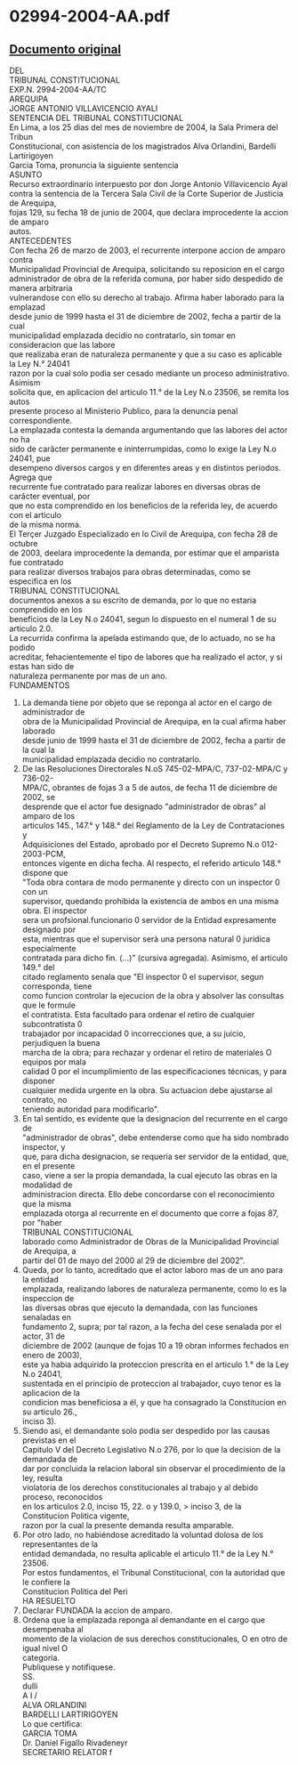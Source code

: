 
02994-2004-AA.pdf
=================
  
[Documento original](https://tc.gob.pe/jurisprudencia/2005/02994-2004-AA.pdf)  
---  
DEL  
TRIBUNAL CONSTITUCIONAL  
EXP.N. 2994-2004-AA/TC  
AREQUIPA  
JORGE ANTONIO VILLAVICENCIO AYALI  
SENTENCIA DEL TRIBUNAL CONSTITUCIONAL  
En Lima, a los 25 dias del mes de noviembre de 2004, la Sala Primera del Tribun  
Constitucional, con asistencia de los magistrados Alva Orlandini, Bardelli Lartirigoyen  
Garcia Toma, pronuncia la siguiente sentencia  
ASUNTO  
Recurso extraordinario interpuesto por don Jorge Antonio Villavicencio Ayal  
contra la sentencia de la Tercera Sala Civil de la Corte Superior de Justicia de Arequipa,  
fojas 129, su fecha 18 de junio de 2004, que declara improcedente la accion de amparo  
autos.  
ANTECEDENTES  
Con fecha 26 de marzo de 2003, el recurrente interpone accion de amparo contra  
Municipalidad Provincial de Arequipa, solicitando su reposicion en el cargo  
administrador de obra de la referida comuna, por haber sido despedido de manera arbitraria  
vulnerandose con ello su derecho al trabajo. Afirma haber laborado para la emplazad  
desde junio de 1999 hasta el 31 de diciembre de 2002, fecha a partir de la cual  
municipalidad emplazada decidio no contratarlo, sin tomar en consideracion que las labore  
que realizaba eran de naturaleza permanente y que a su caso es aplicable la Ley N.° 24041  
razon por la cual solo podia ser cesado mediante un proceso administrativo. Asimism  
solicita que, en aplicacion del articulo 11.° de la Ley N.o 23506, se remita los autos  
presente proceso al Ministerio Publico, para la denuncia penal correspondiente.  
La emplazada contesta la demanda argumentando que las labores del actor no ha  
sido de carâcter permanente e ininterrumpidas, como lo exige la Ley N.o 24041, pue  
desempeno diversos cargos y en diferentes areas y en distintos periodos. Agrega que  
recurrente fue contratado para realizar labores en diversas obras de carâcter eventual, por  
que no esta comprendido en los beneficios de la referida ley, de acuerdo con el articulo  
de la misma norma.  
El Terçer Juzgado Especializado en lo Civil de Arequipa, con fecha 28 de octubre  
de 2003, deelara improcedente la demanda, por estimar que el amparista fue contratado  
para realizar diversos trabajos para obras determinadas, como se especifica en los  
TRIBUNAL CONSTITUCIONAL  
documentos anexos a su escrito de demanda, por lo que no estaria comprendido en los  
beneficios de la Ley N.o 24041, segun lo dispuesto en el numeral 1 de su articulo 2.0.  
La recurrida confirma la apelada estimando que, de lo actuado, no se ha podido  
acreditar, fehacientemente el tipo de labores que ha realizado el actor, y si estas han sido de  
naturaleza permanente por mas de un ano.  
FUNDAMENTOS  
1. La demanda tiene por objeto que se reponga al actor en el cargo de administrador de  
obra de la Municipalidad Provincial de Arequipa, en la cual afirma haber laborado  
desde junio de 1999 hasta el 31 de diciembre de 2002, fecha a partir de la cual la  
municipalidad emplazada decidio no contratarlo.  
2. De las Resoluciones Directorales N.oS 745-02-MPA/C, 737-02-MPA/C y 736-02-  
MPA/C, obrantes de fojas 3 a 5 de autos, de fecha 11 de diciembre de 2002, se  
desprende que el actor fue designado "administrador de obras" al amparo de los  
articulos 145., 147.° y 148.° del Reglamento de la Ley de Contrataciones y  
Adquisiciones del Estado, aprobado por el Decreto Supremo N.o 012-2003-PCM,  
entonces vigente en dicha fecha. Al respecto, el referido articulo 148.° dispone que  
"Toda obra contara de modo permanente y directo con un inspector 0 con un  
supervisor, quedando prohibida la existencia de ambos en una misma obra. El inspector  
sera un profsional.funcionario 0 servidor de la Entidad expresamente designado por  
esta, mientras que el supervisor serà una persona natural 0 juridica especialmente  
contratada para dicho fin. (...)" (cursiva agregada). Asimismo, el articulo 149.° del  
citado reglamento senala que "El inspector 0 el supervisor, segun corresponda, tiene  
como funcion controlar la ejecucion de la obra y absolver las consultas que le formule  
el contratista. Esta facultado para ordenar el retiro de cualquier subcontratista 0  
trabajador por incapacidad 0 incorrecciones que, a su juicio, perjudiquen la buena  
marcha de la obra; para rechazar y ordenar el retiro de materiales O equipos por mala  
calidad 0 por el incumplimiento de las especificaciones técnicas, y para disponer  
cualquier medida urgente en la obra. Su actuacion debe ajustarse al contrato, no  
teniendo autoridad para modificarlo".  
3. En tal sentido, es evidente que la designacion del recurrente en el cargo de  
"administrador de obras", debe entenderse como que ha sido nombrado inspector, y  
que, para dicha designacion, se requeria ser servidor de la entidad, que, en el presente  
caso, viene a ser la propia demandada, la cual ejecuto las obras en la modalidad de  
administracion directa. Ello debe concordarse con el reconocimiento que la misma  
emplazada otorga al recurrente en el documento que corre a fojas 87, por "haber  
TRIBUNAL CONSTITUCIONAL  
laborado como Administrador de Obras de la Municipalidad Provincial de Arequipa, a  
partir del 01 de mayo del 2000 al 29 de diciembre del 2002".  
4. Queda, por lo tanto, acreditado que el actor laboro mas de un ano para la entidad  
emplazada, realizando labores de naturaleza permanente, como lo es la inspeccion de  
las diversas obras que ejecuto la demandada, con las funciones senaladas en  
fundamento 2, supra; por tal razon, a la fecha del cese senalada por el actor, 31 de  
diciembre de 2002 (aunque de fojas 10 a 19 obran informes fechados en enero de 2003),  
este ya habia adquirido la proteccion prescrita en el articulo 1.° de la Ley N.o 24041,  
sustentada en el principio de proteccion al trabajador, cuyo tenor es la aplicacion de la  
condicion mas beneficiosa a él, y que ha consagrado la Constitucion en su articulo 26.,  
inciso 3).  
5. Siendo asi, el demandante solo podia ser despedido por las causas previstas en el  
Capitulo V del Decreto Legislativo N.o 276, por lo que la decision de la demandada de  
dar por concluida la relacion laboral sin observar el procedimiento de la ley, resulta  
violatoria de los derechos constitucionales al trabajo y al debido proceso, reconocidos  
en los articulos 2.0, inciso 15, 22. o y 139.0, > inciso 3, de la Constitucion Politica vigente,  
razon por la cual la presente demanda resulta amparable.  
6. Por otro lado, no habiéndose acreditado la voluntad dolosa de los representantes de la  
entidad demandada, no resulta aplicable el articulo 11.° de la Ley N.° 23506.  
Por estos fundamentos, el Tribunal Constitucional, con la autoridad que le confiere la  
Constitucion Politica del Peri  
HA RESUELTO  
1. Declarar FUNDADA la accion de amparo.  
2. Ordena que la emplazada reponga al demandante en el cargo que desempenaba al  
momento de la violacion de sus derechos constitucionales, O en otro de igual nivel O  
categoria.  
Publiquese y notifiquese.  
SS.  
dulli  
A I /  
ALVA ORLANDINI  
BARDELLI LARTIRIGOYEN  
Lo que certifica:  
GARCIA TOMA  
Dr. Daniel Figallo Rivadeneyr  
SECRETARIO RELATOR f